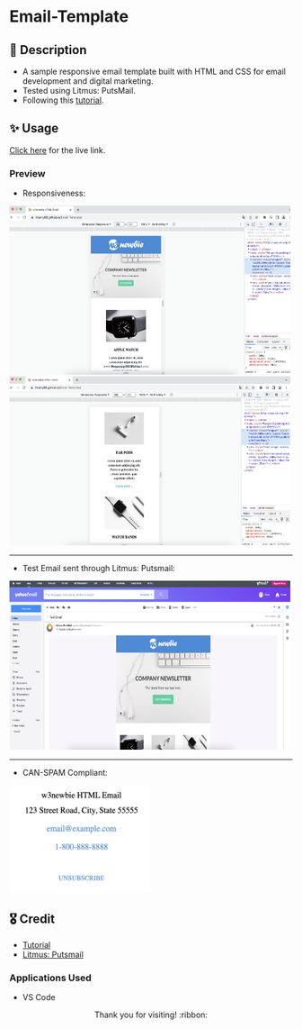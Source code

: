 # Email-Template

## :page_facing_up: Description

- A sample responsive email template built with HTML and CSS for email development and digital marketing.
- Tested using Litmus: PutsMail.
- Following this [tutorial](https://www.youtube.com/watch?v=bWioL_nn9cI).

## :sparkles: Usage

[Click here](https://hbarry89.github.io/Email-Template/) for the live link.

### Preview

- Responsiveness:

<img src="./demo-images/responsive1.png" alt="Demo Image" width="500" height="300">

<img src="./demo-images/responsive2.png" alt="Demo Image" width="500" height="300">

------------------------------------------------------------------------------------

- Test Email sent through Litmus: Putsmail:

<img src="./demo-images/email-sent.png" alt="Demo Image" width="500" height="300">

------------------------------------------------------------------------------------

- CAN-SPAM Compliant:

<img src="./demo-images/footer.png" alt="Demo Image" width="250" height="190">

## :medal_military: Credit

- [Tutorial](https://www.youtube.com/watch?v=bWioL_nn9cI) 
- [Litmus: Putsmail](https://putsmail.com/)

### Applications Used
- VS Code

<p align="center">Thank you for visiting! :ribbon:</p>